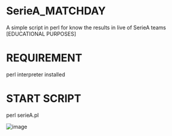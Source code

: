 # SerieA_MATCHDAY
A simple script in perl for know the results in live of SerieA teams [EDUCATIONAL PURPOSES]

# REQUIREMENT
perl interpreter installed

# START SCRIPT
perl serieA.pl

![image](https://user-images.githubusercontent.com/93258305/162642358-b6fb3506-e92a-440a-b941-8d823863b19b.png)
